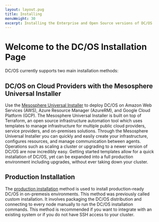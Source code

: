 ```yaml
---
layout: layout.pug
title: Installing
menuWeight: 30
excerpt: Installing the Enterprise and Open Source versions of DC/OS
---
```


# Welcome to the DC/OS Installation Page

DC/OS currently supports two main installation methods:

## DC/OS on Cloud Providers with the Mesosphere Universal Installer 

Use the [Mesosphere Universal Installer](/1.12/installing/evaluation/mesosphere-supported-methods/)  to deploy DC/OS on Amazon Web Services (AWS), Azure Resource Manager (AzureRM), and Google Cloud Platform (GCP). The Mesosphere Universal Installer is built on top of Terraform, an open source infrastructure automation tool which uses templates to manage infrastructure for multiple public cloud providers, service providers, and on-premises solutions. Through the Mesosphere Universal Installer you can quickly and easily create your infrastructure, configures resources, and manage communication between agents. Operations such as scaling a cluster or upgrading to a newer version of DC/OS are now incredibly easy. Getting started templates allow for a quick installation of DC/OS, yet can be expanded into a full production environment including upgrades, without ever taking down your cluster.

## Production Installation

The [production installation](/1.12/installing/production/) method is used to install production-ready DC/OS in on-premesis environments. This method was previously called custom installation. It involves packaging the DC/OS distribution and connecting to every node manually to run the DC/OS installation commands. This method is recommended if you want to integrate with an existing system or if you do not have SSH access to your cluster.

